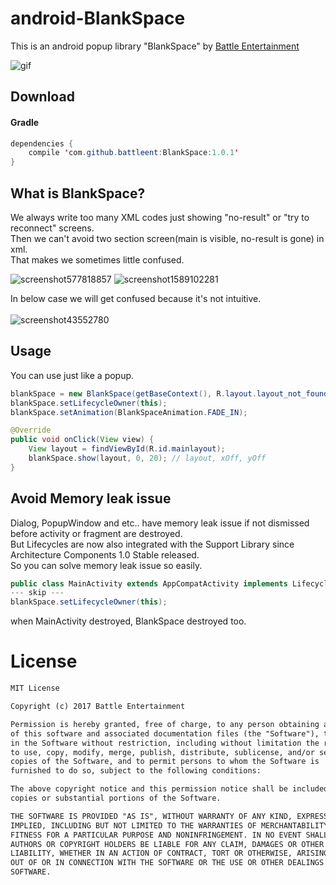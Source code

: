 # android-BlankSpace
This is an android popup library "BlankSpace" by [Battle Entertainment](https://www.battleent.com/) <br>

![gif](https://user-images.githubusercontent.com/24237865/32729594-a9973a88-c8c7-11e7-84d0-61ced279d420.gif)

## Download
#### Gradle
```java
dependencies {
    compile 'com.github.battleent:BlankSpace:1.0.1'
}
```

## What is BlankSpace?
We always write too many XML codes just showing "no-result" or "try to reconnect" screens.<br>
Then we can't avoid two section screen(main is visible, no-result is gone) in xml.<br>
That makes we sometimes little confused.

![screenshot577818857](https://user-images.githubusercontent.com/24237865/32729759-2eba403e-c8c8-11e7-9cec-e2635d336131.png)
![screenshot1589102281](https://user-images.githubusercontent.com/24237865/32729761-2f1141d6-c8c8-11e7-8365-358ac7c2cf0c.png)

In below case we will get confused because it's not intuitive.</br></br>
![screenshot43552780](https://user-images.githubusercontent.com/24237865/32730298-f69067d6-c8c9-11e7-84fb-e6e3acc4a7c7.png)

## Usage
You can use just like a popup.

```java
blankSpace = new BlankSpace(getBaseContext(), R.layout.layout_not_found);
blankSpace.setLifecycleOwner(this);
blankSpace.setAnimation(BlankSpaceAnimation.FADE_IN);

@Override
public void onClick(View view) {
    View layout = findViewById(R.id.mainlayout);
    blankSpace.show(layout, 0, 20); // layout, xOff, yOff
}
```

## Avoid Memory leak issue
Dialog, PopupWindow and etc.. have memory leak issue if not dismissed before activity or fragment are destroyed.<br>
But Lifecycles are now also integrated with the Support Library since Architecture Components 1.0 Stable released.<br>
So you can solve memory leak issue so easily.
```java
public class MainActivity extends AppCompatActivity implements LifecycleOwner {
--- skip ---
blankSpace.setLifecycleOwner(this);
```
when MainActivity destroyed, BlankSpace destroyed too.


# License
```xml
MIT License

Copyright (c) 2017 Battle Entertainment

Permission is hereby granted, free of charge, to any person obtaining a copy
of this software and associated documentation files (the "Software"), to deal
in the Software without restriction, including without limitation the rights
to use, copy, modify, merge, publish, distribute, sublicense, and/or sell
copies of the Software, and to permit persons to whom the Software is
furnished to do so, subject to the following conditions:

The above copyright notice and this permission notice shall be included in all
copies or substantial portions of the Software.

THE SOFTWARE IS PROVIDED "AS IS", WITHOUT WARRANTY OF ANY KIND, EXPRESS OR
IMPLIED, INCLUDING BUT NOT LIMITED TO THE WARRANTIES OF MERCHANTABILITY,
FITNESS FOR A PARTICULAR PURPOSE AND NONINFRINGEMENT. IN NO EVENT SHALL THE
AUTHORS OR COPYRIGHT HOLDERS BE LIABLE FOR ANY CLAIM, DAMAGES OR OTHER
LIABILITY, WHETHER IN AN ACTION OF CONTRACT, TORT OR OTHERWISE, ARISING FROM,
OUT OF OR IN CONNECTION WITH THE SOFTWARE OR THE USE OR OTHER DEALINGS IN THE
SOFTWARE.
```
